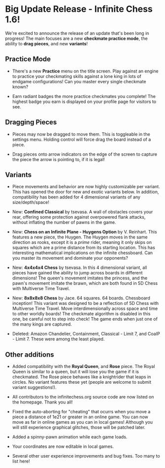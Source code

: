 # Big Update Release - Infinite Chess 1.6!

We're excited to announce the release of an update that's been long in progress! The main focuses are a new **checkmate practice mode**, the ability to **drag pieces**, and new **variants**!

## Practice Mode

* There's a new **Practice** menu on the title screen. Play against an engine to practice your checkmating skills against a lone king in lots of endgame configurations! Can you master every single checkmate known?

* Earn radiant badges the more practice checkmates you complete! The highest badge you earn is displayed on your profile page for visitors to see.

## Dragging Pieces

* Pieces may now be dragged to move them. This is toggleable in the settings menu. Holding control will force drag the board instead of a piece.

* Drag pieces onto arrow indicators on the edge of the screen to capture the piece the arrow is pointing to, if it is legal!

## Variants

* Piece movements and behavior are now highly customizable per variant. This has opened the door for new and exotic variants below. In addition, compatibility has been added for 4 dimensional variants of any size/depth/space!

* New: **Confined Classical** by tsevasa. A wall of obstacles covers your rear, offering some protection against overpowered flank attacks, without inflating the number of pawns in the game.

* New: **Chess on an Infinite Plane - Huygens Option** by V. Reinhart. This features a new piece, the Huygen. The Huygen moves in the same direction as rooks, except it is a *prime* rider, meaning it only skips on squares which are a prime distance from its starting location. This has interesting mathematical implications on the infinite chessboard. Can you master its movement and dominate your opponents?

* New: **4x4x4x4 Chess** by tsevasa. In this 4 dimensional variant, all pieces have gained the ability to jump across boards in different dimensions! The queen's movement imitates the princess, and the pawn's movement imitate the brawn, which are both found in 5D Chess with Multiverse Time Travel.

* New: **8x8x8x8 Chess** by Jace. 64 squares. 64 boards. Chessboard inception! This variant was designed to be a reflection of 5D Chess with Multiverse Time Travel. Move interdimensionally across space and time to other worldly boards! The checkmate algorithm is disabled in this one, be careful not to step into check! The game ends when just one of the many kings are captured.

* Deleted: Amazon Chandelier, Containment, Classical - Limit 7, and CoaIP - Limit 7. These were among the least played.

## Other additions

* Added compatibility with the **Royal Queen**, and **Rose** piece. The Royal Queen is similar to a queen, but it will lose you the game if it is checkmated. The Rose piece behaves like a knightrider that leaps in circles. No variant features these yet (people are welcome to submit variant suggestions!).

* All contributors to the infinitechess.org source code are now listed on the homepage. Thank you all!

* Fixed the auto-aborting for "cheating" that ocurrs when you move a piece a distance of 1e21 or greater in an online game. You can now move as far in online games as you can in local games! Although you will still experience graphical glitches, those will be patched later.

* Added a spinny-pawn animation while each game loads.

* Your coordinates are now editable in local games.

* Several other user experience improvements and bug fixes. Too many to list here!
